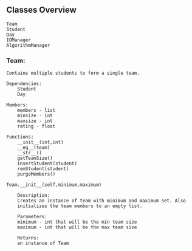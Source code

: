 ## Classes Overview
    Team
    Student
    Day
    IOManager
    AlgorithmManager

### Team:
    Contains multiple students to form a single team.

    Dependencies:
        Student
        Day

    Members:
        members - list
        minsize - int
        maxsize - int
        rating - float

    Functions:
        __init__(int,int)
        __eq__(team)
        __str__()
        getTeamSize()
        insertStudent(student)
        remStudent(student)
        purgeMembers()
        
    Team.__init__(self,minimum,maximum)

        Description:
        Creates an instance of team with minimum and maximum set. Also
        initializes the team members to an empty list.

        Parameters:
        minimum - int that will be the min team size
        maximum - int that will be the max team size

        Returns:
        an instance of Team
